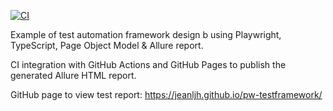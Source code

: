 [![CI](https://github.com/jeanljh/yamm/actions/workflows/main.yml/badge.svg)](https://github.com/jeanljh/yamm/actions/workflows/main.yml)

Example of test automation framework design b using Playwright, TypeScript, Page Object Model & Allure report.

CI integration with GitHub Actions and GitHub Pages to publish the generated Allure HTML report.

GitHub page to view test report: https://jeanljh.github.io/pw-testframework/
